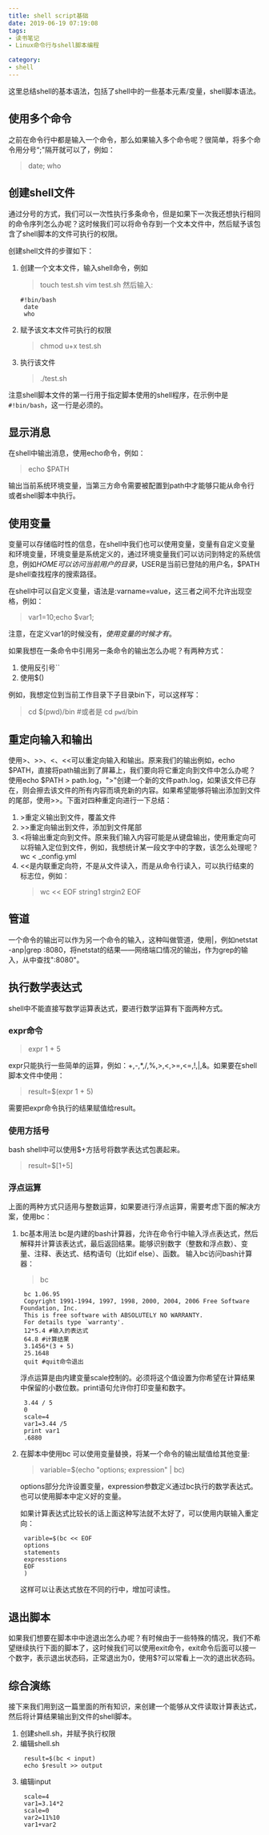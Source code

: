 ```yaml
---
title: shell script基础
date: 2019-06-19 07:19:08
tags:
- 读书笔记
- Linux命令行与shell脚本编程

category:
- shell
---
```


这里总结shell的基本语法，包括了shell中的一些基本元素/变量，shell脚本语法。

## 使用多个命令
之前在命令行中都是输入一个命令，那么如果输入多个命令呢？很简单，将多个命令用分号“;"隔开就可以了，例如：
> date; who

## 创建shell文件
通过分号的方式，我们可以一次性执行多条命令，但是如果下一次我还想执行相同的命令序列怎么办呢？这时候我们可以将命令存到一个文本文件中，然后赋予该包含了shell脚本的文件可执行的权限。

创建shell文件的步骤如下：
1. 创建一个文本文件，输入shell命令，例如
   > touch test.sh
   > vim test.sh
   然后输入:
   ```
   #!bin/bash
    date
    who
   ```
2. 赋予该文本文件可执行的权限
   > chmod u+x test.sh
3. 执行该文件
   > ./test.sh

注意shell脚本文件的第一行用于指定脚本使用的shell程序，在示例中是<code>#!bin/bash</code>，这一行是必须的。

## 显示消息
在shell中输出消息，使用echo命令，例如：
> echo $PATH

输出当前系统环境变量，当第三方命令需要被配置到path中才能够只能从命令行或者shell脚本中执行。

## 使用变量
变量可以存储临时性的信息，在shell中我们也可以使用变量，变量有自定义变量和环境变量，环境变量是系统定义的，通过环境变量我们可以访问到特定的系统信息，例如$HOME可以访问当前用户的目录，$USER是当前已登陆的用户名，$PATH是shell查找程序的搜索路径。

在shell中可以自定义变量，语法是:varname=value，这三者之间不允许出现空格，例如：
> var1=10;echo $var1;

注意，在定义var1的时候没有$，使用变量的时候才有$。

如果我想在一条命令中引用另一条命令的输出怎么办呢？有两种方式：
1. 使用反引号``
2. 使用$()

例如，我想定位到当前工作目录下子目录bin下，可以这样写：
> cd $(pwd)/bin #或者是 cd `pwd`/bin

## 重定向输入和输出
使用>、>>、<、<<可以重定向输入和输出。原来我们的输出例如，echo $PATH，直接将path输出到了屏幕上，我们要向将它重定向到文件中怎么办呢？使用echo $PATH > path.log，">"创建一个新的文件path.log，如果该文件已存在，则会擦去该文件的所有内容而填充新的内容。如果希望能够将输出添加到文件的尾部，使用>>。下面对四种重定向进行一下总结：
1. \>重定义输出到文件，覆盖文件
2. \>>重定向输出到文件，添加到文件尾部
3. <将输出重定向到文件。原来我们输入内容可能是从键盘输出，使用重定向可以将输入定位到文件，例如，我想统计某一段文字中的字数，该怎么处理呢？wc < _config.yml
4. <<是内联重定向符，不是从文件读入，而是从命令行读入，可以执行结束的标志位，例如：
   > wc << EOF
   string1 
   strgin2
   EOF

## 管道
一个命令的输出可以作为另一个命令的输入，这种叫做管道，使用|，例如netstat -anp|grep :8080，将netstat的结果——网络端口情况的输出，作为grep的输入，从中查找":8080"。

## 执行数学表达式
shell中不能直接写数学运算表达式，要进行数学运算有下面两种方式。

### expr命令
> expr 1 + 5

expr只能执行一些简单的运算，例如：+,-,*,/,%,>,<,>=,<=,!,|,&。如果要在shell脚本文件中使用：
> result=$(expr 1 + 5)

需要把expr命令执行的结果赋值给result。

### 使用方括号
bash shell中可以使用$+方括号将数学表达式包裹起来。
> result=$[1+5]

### 浮点运算
上面的两种方式只适用与整数运算，如果要进行浮点运算，需要考虑下面的解决方案，使用bc：
1. bc基本用法
   bc是内建的bash计算器，允许在命令行中输入浮点表达式，然后解释并计算该表达式，最后返回结果。能够识别数字（整数和浮点数）、变量、注释、表达式、结构语句（比如if else）、函数。
   输入bc访问bash计算器：
   > bc
   ```
    bc 1.06.95
    Copyright 1991-1994, 1997, 1998, 2000, 2004, 2006 Free Software Foundation, Inc.
    This is free software with ABSOLUTELY NO WARRANTY.
    For details type `warranty'. 
    12*5.4 #输入的表达式
    64.8 #计算结果
    3.1456*(3 + 5)
    25.1648
    quit #quit命令退出
   ```
   浮点运算是由内建变量scale控制的。必须将这个值设置为你希望在计算结果中保留的小数位数。print语句允许你打印变量和数字。
   ```
    3.44 / 5
    0
    scale=4
    var1=3.44 /5
    print var1
    .6880
   ```
2. 在脚本中使用bc
   可以使用变量替换，将某一个命令的输出赋值给其他变量:
   > variable=$(echo "options; expression" | bc)

   options部分允许设置变量，expression参数定义通过bc执行的数学表达式。也可以使用脚本中定义好的变量。

   如果计算表达式比较长的话上面这种写法就不太好了，可以使用内联输入重定向：
   ```
    varible=$(bc << EOF
    options
    statements
    expresstions
    EOF
    )
   ```
   这样可以让表达式放在不同的行中，增加可读性。

## 退出脚本
如果我们想要在脚本中中途退出怎么办呢？有时候由于一些特殊的情况，我们不希望继续执行下面的脚本了，这时候我们可以使用exit命令，exit命令后面可以接一个数字，表示退出状态码，正常退出为0，使用$?可以常看上一次的退出状态码。
## 综合演练
接下来我们用到这一篇里面的所有知识，来创建一个能够从文件读取计算表达式，然后将计算结果输出到文件的shell脚本。
1. 创建shell.sh，并赋予执行权限
2. 编辑shell.sh
   ```
    result=$(bc < input)
    echo $result >> output
   ```
3. 编辑input
   ```
    scale=4
    var1=3.14*2
    scale=0
    var2=11%10
    var1+var2
   ```

